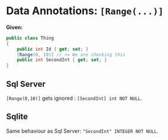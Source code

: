 # Data Annotations: `[Range(...)]`
**Given:**
```csharp
public class Thing
{
    public int Id { get; set; }
    [Range(0, 10)] // <= We are checking this 
    public int SecondInt { get; set; }
}
```
## Sql Server
`[Range(0,10)]` gets ignored : `[SecondInt] int NOT NULL`.
## Sqlite
Same behaviour as Sql Server: `"SecondInt" INTEGER NOT NULL`.
